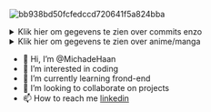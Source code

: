 ![bb938bd50fcfedccd720641f5a824bba](https://github.com/MichadeHaan/MichadeHaan/assets/130181637/667cca6b-6d8e-4f79-af73-258f5d2ebdbc)

<details>
  <summary>Klik hier om gegevens te zien over commits enzo</summary>
  
![MichadeHaan's github stats](https://github-readme-stats.vercel.app/api?username=MichadeHaan&theme=dark&show_icons=true)
</details>

<details>
  <summary>Klik hier om gegevens te zien over anime/manga</summary>
  
<img src="https://img.anili.st/user/6791913" width="500">
</details>



- 👋 Hi, I’m @MichadeHaan
- 👀 I’m interested in coding
- 🌱 I’m currently learning frond-end
- 💞️ I’m looking to collaborate on projects
- 📫 How to reach me [linkedin](https://www.linkedin.com/in/micha-de-haan-0a9372294/)
